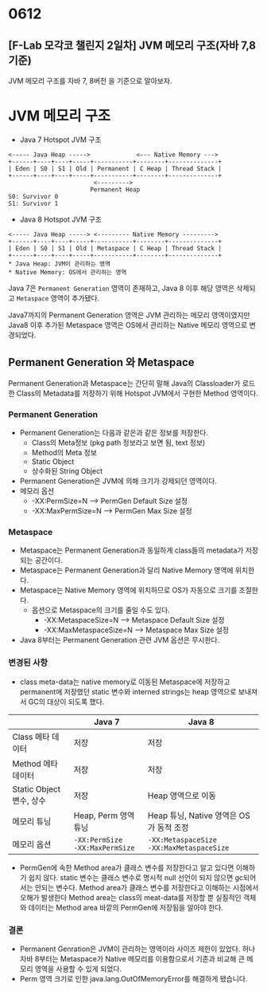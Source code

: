 # 0612

## [F-Lab 모각코 챌린지 2일차] JVM 메모리 구조(자바 7,8 기준)
JVM 메모리 구조를 자바 7, 8버전 을 기준으로 알아보자.

# JVM 메모리 구조

- Java 7 Hotspot JVM 구조
```
<----- Java Heap ----->             <--- Native Memory --->
+------+----+----+-----+-----------+--------+--------------+
| Eden | S0 | S1 | Old | Permanent | C Heap | Thread Stack |
+------+----+----+-----+-----------+--------+--------------+
                        <--------->
                       Permanent Heap
S0: Survivor 0
S1: Survivor 1
```
- Java 8 Hotspot JVM 구조
```
<----- Java Heap -----> <--------- Native Memory --------->
+------+----+----+-----+-----------+--------+--------------+
| Eden | S0 | S1 | Old | Metaspace | C Heap | Thread Stack |
+------+----+----+-----+-----------+--------+--------------+
* Java Heap: JVM이 관리하는 영역
* Native Memory: OS에서 관리하는 영역
```

Java 7은 `Permanent Generation` 영역이 존재하고, Java 8 이후 해당 영역은 삭제되고 `Metaspace` 영역이 추가됐다.

Java7까지의 Permanent Generation 영역은 JVM 관리하는 메모리 영역이였지만 Java8 이후 추가된 Metaspace 영역은 OS에서 관리하는 Native 메모리 영역으로 변경되었다.

## Permanent Generation 와 Metaspace
Permanent Generation과 Metaspace는 간단히 말해 Java의 Classloader가 로드한 Class의 Metadata를 저장하기 위해 Hotspot JVM에서 구현한 Method 영역이다.

### Permanent Generation
- Permanent Generation는 다음과 같은과 같은 정보를 저장한다.
    - Class의 Meta정보 (pkg path 정보라고 보면 됨, text 정보)
    - Method의 Meta 정보
    - Static Object
    - 상수화된 String Object
- Permanent Generation은 JVM에 의해 크기가 강제되던 영역이다.
- 메모리 옵션
    - -XX:PermSize=N      --> PermGen Default Size 설정
    - -XX:MaxPermSize=N   --> PermGen Max Size 설정


### Metaspace
- Metaspace는 Permanent Generation과 동일하게 class들의 metadata가 저장되는 공간이다.
- Metaspace는 Permanent Generation과 달리 Native Memory 영역에 위치한다.
- Metaspace는 Native Memory 영역에 위치하므로 OS가 자동으로 크기를 조절한다.
    - 옵션으로 Metaspace의 크기를 줄일 수도 있다.
        - -XX:MetaspaceSize=N    --> Metaspace Default Size 설정
        - -XX:MaxMetaspaceSize=N --> Metaspace Max Size 설정
- Java 8부터는 Permanent Generation 관련 JVM 옵션은 무시한다.


### 변경된 사항
- class meta-data는 native memory로 이동된 Metaspace에 저장하고 permanent에 저장했던 static 변수와 interned strings는 heap 영역으로 보내져서 GC의 대상이 되도록 했다.

|                          | Java 7                                | Java 8                                          |
| ------------------------ | ------------------------------------- | ----------------------------------------------- |
| Class 메타 데이터        | 저장                                  | 저장                                            |
| Method 메타 데이터       | 저장                                  | 저장                                            |
| Static Object 변수, 상수 | 저장                                  | Heap 영역으로 이동                              |
| 메모리 튜닝              | Heap, Perm 영역 튜닝                  | Heap 튜닝, Native 영역은 OS가 동적 조정         |
| 메모리 옵션              | `-XX:PermSize`  <br>`-XX:MaxPermSize` | `-XX:MetaspaceSize`  <br>`-XX:MaxMetaspaceSize` |

- PermGen에 속한 Method area가 클래스 변수를 저장한다고 알고 있다면 이해하기 쉽지 않다. static 변수는 클래스 변수로 명시적 null 선언이 되지 않으면 gc되어서는 안되는 변수다. Method area가 클래스 변수를 저장한다고 이해하는 시점에서 오해가 발생한다 Method area는 class의 meat-data를 저장할 뿐 실질적인 객체와 데이터는 Method area 바깥의 PermGen에 저장됨을 알아야 한다.

### 결론
- Permanent Genration은 JVM이 관리하는 영역이라 사이즈 제한이 있었다. 허나 자바 8부터는 Metaspace가 Native 메모리를 이용함으로서  기존과 비교해 큰 메모리 영역을 사용할 수 있게 되었다.
- Perm 영역 크기로 인한 java.lang.OutOfMemoryError를 해결하게 됐습니다.